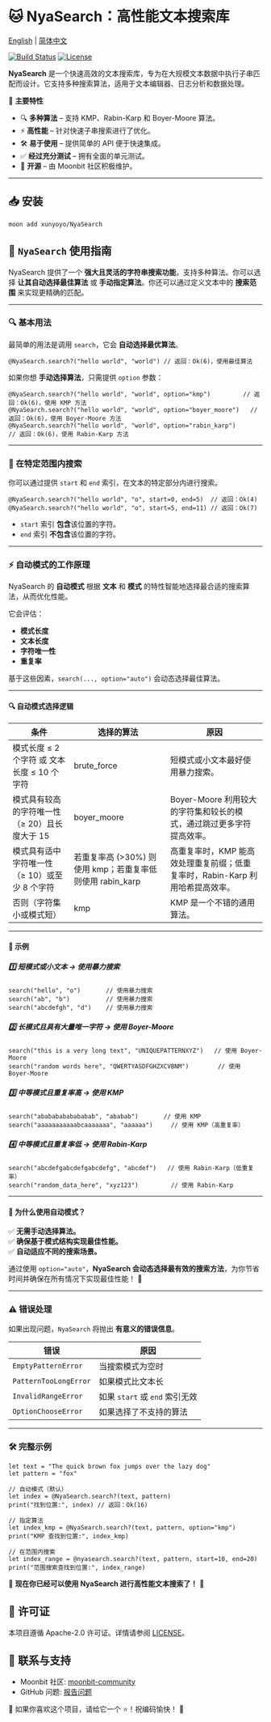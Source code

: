 # 🐱 NyaSearch：高性能文本搜索库

[English](https://github.com/moonbit-community/NyaSearch/blob/main/README.md) | [简体中文](https://github.com/moonbit-community/NyaSearch/blob/main/README_zh_CN.md)

[![Build Status](https://img.shields.io/github/actions/workflow/status/moonbit-community/NyaSearch/ci.yml)](https://github.com/moonbit-community/NyaSearch/actions)
[![License](https://img.shields.io/github/license/moonbit-community/NyaSearch)](LICENSE)

**NyaSearch** 是一个快速高效的文本搜索库，专为在大规模文本数据中执行子串匹配而设计。它支持多种搜索算法，适用于文本编辑器、日志分析和数据处理。

🚀 **主要特性**
- 🔍 **多种算法** – 支持 KMP、Rabin-Karp 和 Boyer-Moore 算法。
- ⚡ **高性能** – 针对快速子串搜索进行了优化。
- 🛠 **易于使用** – 提供简单的 API 便于快速集成。
- ✅ **经过充分测试** – 拥有全面的单元测试。
- 🔄 **开源** – 由 Moonbit 社区积极维护。

---


## 📥 安装

```
moon add xunyoyo/NyaSearch
```

## **🚀 `NyaSearch` 使用指南**

NyaSearch 提供了一个 **强大且灵活的字符串搜索功能**，支持多种算法。你可以选择 **让其自动选择最佳算法** 或 **手动指定算法**。你还可以通过定义文本中的 **搜索范围** 来实现更精确的匹配。

---

### **🔍 基本用法**

最简单的用法是调用 `search`，它会 **自动选择最优算法**。

```moonbit
@NyaSearch.search?("hello world", "world") // 返回：Ok(6)，使用最佳算法
```

如果你想 **手动选择算法**，只需提供 `option` 参数：

```moonbit
@NyaSearch.search?("hello world", "world", option="kmp")         // 返回：Ok(6)，使用 KMP 方法
@NyaSearch.search?("hello world", "world", option="boyer_moore")   // 返回：Ok(6)，使用 Boyer-Moore 方法
@NyaSearch.search?("hello world", "world", option="rabin_karp")      // 返回：Ok(6)，使用 Rabin-Karp 方法
```

---

### **🎯 在特定范围内搜索**

你可以通过提供 `start` 和 `end` 索引，在文本的特定部分内进行搜索。

```moonbit
@NyaSearch.search?("hello world", "o", start=0, end=5)  // 返回：Ok(4)
@NyaSearch.search?("hello world", "o", start=5, end=11) // 返回：Ok(7)
```
- `start` 索引 **包含**该位置的字符。
- `end` 索引 **不包含**该位置的字符。

---

### **⚡ 自动模式的工作原理**

NyaSearch 的 **自动模式** 根据 **文本** 和 **模式** 的特性智能地选择最合适的搜索算法，从而优化性能。

它会评估：
- **模式长度**
- **文本长度**
- **字符唯一性**
- **重复率**

基于这些因素，`search(..., option="auto")` 会动态选择最佳算法。

---

#### **🔍 自动模式选择逻辑**

| 条件 | 选择的算法 | 原因 |
| --- | --- | --- |
| 模式长度 ≤ 2 个字符 或 文本长度 ≤ 10 个字符 | brute_force | 短模式或小文本最好使用暴力搜索。 |
| 模式具有较高的字符唯一性（≥ 20）且长度大于 15 | boyer_moore | Boyer-Moore 利用较大的字符集和较长的模式，通过跳过更多字符提高效率。 |
| 模式具有适中字符唯一性（≥ 10）或至少 8 个字符 | 若重复率高 (>30%) 则使用 kmp；若重复率低则使用 rabin_karp | 高重复率时，KMP 能高效处理重复前缀；低重复率时，Rabin-Karp 利用哈希提高效率。 |
| 否则（字符集小或模式短） | kmp | KMP 是一个不错的通用算法。 |

---

#### **🎯 示例**

##### **1️⃣ 短模式或小文本 → 使用暴力搜索**
```moonbit
search("hello", "o")       // 使用暴力搜索
search("ab", "b")          // 使用暴力搜索
search("abcdefgh", "d")    // 使用暴力搜索
```

##### **2️⃣ 长模式且具有大量唯一字符 → 使用 Boyer-Moore**
```moonbit
search("this is a very long text", "UNIQUEPATTERNXYZ")   // 使用 Boyer-Moore
search("random words here", "QWERTYASDFGHZXCVBNM")        // 使用 Boyer-Moore
```

##### **3️⃣ 中等模式且重复率高 → 使用 KMP**
```moonbit
search("abababababababab", "ababab")       // 使用 KMP
search("aaaaaaaaaaabcaaaaaaa", "aaaaaa")     // 使用 KMP（高重复率）
```

##### **4️⃣ 中等模式且重复率低 → 使用 Rabin-Karp**
```moonbit
search("abcdefgabcdefgabcdefg", "abcdef")   // 使用 Rabin-Karp（低重复率）
search("random_data_here", "xyz123")         // 使用 Rabin-Karp
```

---

#### **🎯 为什么使用自动模式？**

✅ **无需手动选择算法。**  
✅ **确保基于模式结构实现最佳性能。**  
✅ **自动适应不同的搜索场景。**

通过使用 `option="auto"`，**NyaSearch 会动态选择最有效的搜索方法**，为你节省时间并确保在所有情况下实现最佳性能！ 🚀

---

### **⚠️ 错误处理**

如果出现问题，`NyaSearch` 将抛出 **有意义的错误信息**。

| 错误 | 原因 |
| --- | --- |
| `EmptyPatternError` | 当搜索模式为空时 |
| `PatternTooLongError` | 如果模式比文本长 |
| `InvalidRangeError` | 如果 `start` 或 `end` 索引无效 |
| `OptionChooseError` | 如果选择了不支持的算法 |

---

### **🛠 完整示例**

```moonbit
let text = "The quick brown fox jumps over the lazy dog"
let pattern = "fox"

// 自动模式（默认）
let index = @NyaSearch.search?(text, pattern)
print("找到位置:", index) // 返回：Ok(16)

// 指定算法
let index_kmp = @NyaSearch.search?(text, pattern, option="kmp")
print("KMP 查找到位置:", index_kmp)

// 在范围内搜索
let index_range = @nyasearch.search?(text, pattern, start=10, end=20)
print("范围搜索查找到位置:", index_range)
```

🎉 **现在你已经可以使用 NyaSearch 进行高性能文本搜索了！** 🚀

## 📜 许可证

本项目遵循 Apache-2.0 许可证。详情请参阅 [LICENSE](https://github.com/moonbit-community/NyaSearch/blob/main/LICENSE)。

## 📢 联系与支持

+ Moonbit 社区: [moonbit-community](https://github.com/moonbit-community)
+ GitHub 问题: [报告问题](https://github.com/moonbit-community/NyaSearch/issues)

👋 如果你喜欢这个项目，请给它一个 ⭐！祝编码愉快！ 🚀
